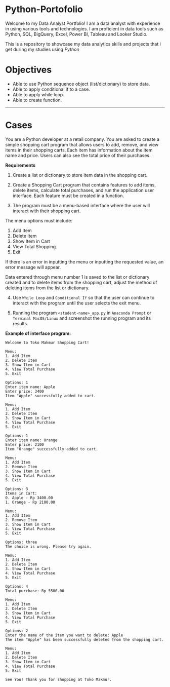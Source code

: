 # Python-Portofolio

Welcome to my Data Analyst Portfolio! I am a data analyst with experience in using various tools and technologies. I am proficient in data tools such as Python, SQL, BigQuery, Excel, Power BI, Tableau and Looker Studio. 

This is a repository to showcase my data analytics skills and projects that i get during my studies using *Python*

# Objectives
- Able to use Python sequence object (list/dictionary) to store data.
- Able to apply conditional if to a case.
- Able to apply while loop.
- Able to create function.

---

# Cases
You are a Python developer at a retail company. You are asked to create a simple shopping cart program that allows users to add, remove, and view items in their shopping carts. Each item has information about the item name and price. Users can also see the total price of their purchases.

**Requirements**

1. Create a list or dictionary to store item data in the shopping cart.

2. Create a Shopping Cart program that contains features to add items, delete items, calculate total purchases, and run the application user interface. Each feature must be created in a function.

3. The program must be a menu-based interface where the user will interact with their shopping cart.

  The menu options must include:
  1. Add Item
  2. Delete Item
  3. Show Item in Cart
  4. View Total Shopping
  5. Exit

If there is an error in inputting the menu or inputting the requested value, an error message will appear.

Data entered through menu number 1 is saved to the list or dictionary created and to delete items from the shopping cart, adjust the method of deleting items from the list or dictionary.

4. Use `While Loop` and `Conditional If` so that the user can continue to interact with the program until the user selects the exit menu.

5. Running the program `<student-name>_app.py` in `Anaconda Prompt` or `Terminal MacOS/Linux` and screenshot the running program and its results.

**Example of interface program:**

```
Welcome to Toko Makmur Shopping Cart!

Menu:
1. Add Item
2. Delete Item
3. Show Item in Cart
4. View Total Purchase
5. Exit

Options: 1
Enter item name: Apple
Enter price: 3400
Item "Apple" successfully added to cart.

Menu:
1. Add Item
2. Delete Item
3. Show Item in Cart
4. View Total Purchase
5. Exit

Options: 1
Enter item name: Orange
Enter price: 2100
Item "Orange" successfully added to cart.

Menu:
1. Add Item
2. Remove Item
3. Show Item in Cart
4. View Total Purchase
5. Exit

Options: 3
Items in Cart:
0. Apple - Rp 3400.00
1. Orange - Rp 2100.00

Menu:
1. Add Item
2. Remove Item
3. Show Item in Cart
4. View Total Purchase
5. Exit

Options: three
The choice is wrong. Please try again.

Menu:
1. Add Item
2. Delete Item
3. Show Item in Cart
4. View Total Purchase
5. Exit

Options: 4
Total purchase: Rp 5500.00

Menu:
1. Add Item
2. Delete Item
3. Show Item in Cart
4. View Total Purchase
5. Exit

Options: 2
Enter the name of the item you want to delete: Apple
The item "Apple" has been successfully deleted from the shopping cart.

Menu:
1. Add Item
2. Delete Item
3. Show Item in Cart
4. View Total Purchase
5. Exit

See You! Thank you for shopping at Toko Makmur.
```
